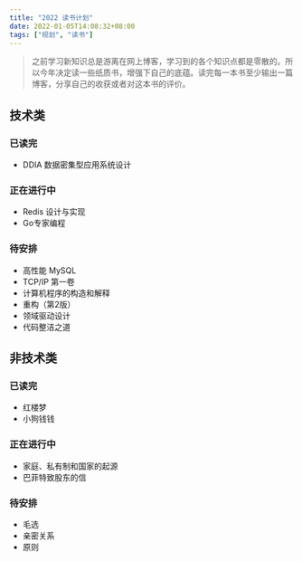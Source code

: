 ```yaml
---
title: "2022 读书计划"
date: 2022-01-05T14:08:32+08:00
tags: ["规划", "读书"]
---
```


> 之前学习新知识总是游离在网上博客，学习到的各个知识点都是零散的。所以今年决定读一些纸质书，增强下自己的底蕴。读完每一本书至少输出一篇博客，分享自己的收获或者对这本书的评价。

## 技术类

### 已读完

- DDIA 数据密集型应用系统设计

### 正在进行中

- Redis 设计与实现
- Go专家编程

### 待安排

- 高性能 MySQL
- TCP/IP 第一卷
- 计算机程序的构造和解释
- 重构（第2版）
- 领域驱动设计
- 代码整洁之道

## 非技术类

### 已读完

- 红楼梦
- 小狗钱钱

### 正在进行中

- 家庭、私有制和国家的起源
- 巴菲特致股东的信

### 待安排

- 毛选
- 亲密关系
- 原则

